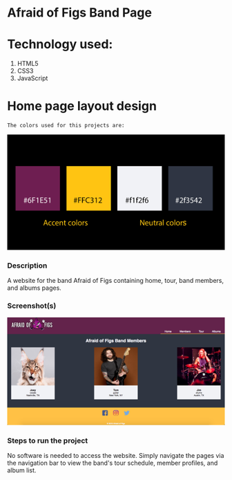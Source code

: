 # Afraid of Figs Band Page

# Technology used:
1. HTML5
2. CSS3
3. JavaScript

# Home page layout design
````
The colors used for this projects are:
````
<img src="https://github.com/nss-evening-cohort-8/bandz-afraid-of-figs/blob/master/img/colors.jpg">


### Description
A website for the band Afraid of Figs containing home, tour, band members, and albums pages.

### Screenshot(s)

<img src="https://github.com/nss-evening-cohort-8/bandz-afraid-of-figs/blob/master/img/Screen-Shot-members-page.png">
    

### Steps to run the project
No software is needed to access the website. Simply navigate the pages via the navigation bar to view the band's tour schedule, member profiles, and album list.

